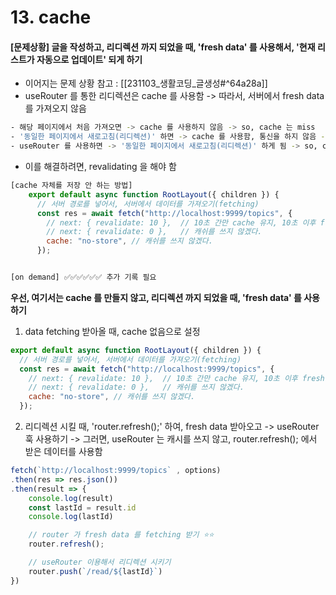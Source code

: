 # 13. cache

#### \[문제상황] 글을 작성하고, 리디렉션 까지 되었을 때, 'fresh data' 를 사용해서, '현재 리스트가 자동으로 업데이트' 되게 하기

* 이어지는 문제 상황 참고 : \[\[231103\_생활코딩\_글생성#^64a28a]]
* useRouter 를 통한 리디렉션은 cache 를 사용함 -> 따라서, 서버에서 fresh data 를 가져오지 않음

```bash
- 해당 페이지에서 처음 가져오면 -> cache 를 사용하지 않음 -> so, cache 는 miss
- '동일한 페이지에서 새로고침(리디렉션)' 하면 -> cache 를 사용함, 통신을 하지 않음 -> so, cache는 HIT 임 
- useRouter 를 사용하면 -> '동일한 페이지에서 새로고침(리디렉션)' 하게 됨 -> so, cache 를 사용함
```

* 이를 해결하려면, revalidating 을 해야 함

```js
[cache 자체를 저장 안 하는 방법] 
	export default async function RootLayout({ children }) {
	  // 서버 경로를 넣어서, 서버에서 데이터를 가져오기(fetching)
	  const res = await fetch("http://localhost:9999/topics", {
	    // next: { revalidate: 10 },  // 10초 간만 cache 유지, 10초 이후 fresh data 가져오고 다시 cache 저장
	    // next: { revalidate: 0 },   // 캐쉬를 쓰지 않겠다.
	    cache: "no-store", // 캐쉬를 쓰지 않겠다.
	  });


[on demand] ✅✅✅✅✅✅ 추가 기록 필요 


```

**우선, 여기서는 cache 를 만들지 않고, 리디렉션 까지 되었을 때, 'fresh data' 를 사용 하기**

1. data fetching 받아올 때, cache 없음으로 설정

```js
export default async function RootLayout({ children }) {
  // 서버 경로를 넣어서, 서버에서 데이터를 가져오기(fetching)
  const res = await fetch("http://localhost:9999/topics", {
    // next: { revalidate: 10 },  // 10초 간만 cache 유지, 10초 이후 fresh data 가져오고 다시 cache 저장
    // next: { revalidate: 0 },   // 캐쉬를 쓰지 않겠다.
    cache: "no-store", // 캐쉬를 쓰지 않겠다.
  });
```

2. 리디렉션 시킬 때, 'router.refresh();' 하여, fresh data 받아오고 -> useRouter 훅 사용하기 -> 그러면, useRouter 는 캐시를 쓰지 않고, router.refresh(); 에서 받은 데이터를 사용함

```js
fetch(`http://localhost:9999/topics` , options)
.then(res => res.json())
.then(result => {
	console.log(result)
	const lastId = result.id
	console.log(lastId)

	// router 가 fresh data 를 fetching 받기 ⭐⭐ 
	router.refresh();

	// useRouter 이용해서 리디렉션 시키기 
	router.push(`/read/${lastId}`)
})
```
